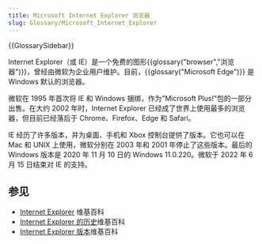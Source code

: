 ```yaml
---
title: Microsoft Internet Explorer 浏览器
slug: Glossary/Microsoft_Internet_Explorer
---
```


{{GlossarySidebar}}

Internet Explorer（或 IE）是一个免费的图形{{glossary("browser","浏览器")}}，曾经由微软为企业用户维护。目前，{{glossary("Microsoft Edge")}} 是 Windows 默认的浏览器。

微软在 1995 年首次将 IE 和 Windows 捆绑，作为"Microsoft Plus!"包的一部分出售。在大约 2002 年时，Internet Explorer 已经成了世界上使用最多的浏览器，但目前已经落后于 Chrome、Firefox、Edge 和 Safari。

IE 经历了许多版本，并为桌面、手机和 Xbox 控制台提供了版本。它也可以在 Mac 和 UNIX 上使用，微软分别在 2003 年和 2001 年停止了这些版本。最后的 Windows 版本是 2020 年 11 月 10 日的 Windows 11.0.220。微软于 2022 年 6 月 15 日结束对 IE 的支持。

## 参见

- [Internet Explorer](https://zh.wikipedia.org/wiki/Internet_Explorer) 维基百科
- [Internet Explorer 的历史](https://zh.wikipedia.org/wiki/History_of_Internet_Explorer)维基百科
- [Internet Explorer 版本](https://zh.wikipedia.org/wiki/Internet_Explorer_versions)维基百科

